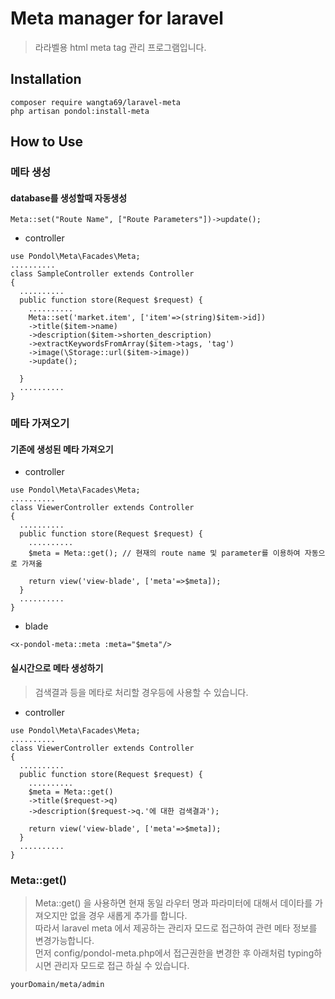 # Meta manager for laravel
> 라라벨용 html meta tag 관리 프로그램입니다.

## Installation
```
composer require wangta69/laravel-meta
php artisan pondol:install-meta
```

## How to Use

### 메타 생성
#### database를 생성할때 자동생성
```
Meta::set("Route Name", ["Route Parameters"])->update();
```
- controller
```
use Pondol\Meta\Facades\Meta;
..........
class SampleController extends Controller
{
  ..........
  public function store(Request $request) {
    ..........
    Meta::set('market.item', ['item'=>(string)$item->id])
    ->title($item->name)
    ->description($item->shorten_description)
    ->extractKeywordsFromArray($item->tags, 'tag')
    ->image(\Storage::url($item->image))
    ->update();

  }
  ..........
}
```
### 메타 가져오기
#### 기존에 생성된 메타 가져오기
- controller
```
use Pondol\Meta\Facades\Meta;
..........
class ViewerController extends Controller
{
  ..........
  public function store(Request $request) {
    ..........
    $meta = Meta::get(); // 현재의 route name 및 parameter를 이용하여 자동으로 가져옮

    return view('view-blade', ['meta'=>$meta]);
  }
  ..........
}
```
- blade
```
<x-pondol-meta::meta :meta="$meta"/>
```
#### 실시간으로 메타 생성하기
> 검색결과 등을 메타로 처리할 경우등에 사용할 수 있습니다. <br>
- controller
```
use Pondol\Meta\Facades\Meta;
..........
class ViewerController extends Controller
{
  ..........
  public function store(Request $request) {
    ..........
    $meta = Meta::get()
    ->title($request->q)
    ->description($request->q.'에 대한 검색결과');

    return view('view-blade', ['meta'=>$meta]);
  }
  ..........
}
```
### Meta::get()
> Meta::get() 을 사용하면 현재 동일 라우터 명과 파라미터에 대해서 데이타를 가져오지만 없을 경우 새롭게 추가를 합니다. <br>
> 따라서 laravel meta 에서 제공하는 관리자 모드로 접근하여 관련 메타 정보를 변경가능합니다. <br>
> 먼저 config/pondol-meta.php에서 접근권한을 변경한 후 아래처럼 typing하시면 관리자 모드로 접근 하실 수 있습니다. <br>
```
yourDomain/meta/admin
```


